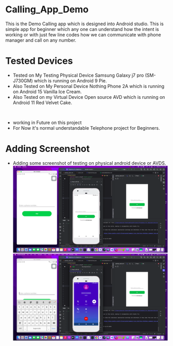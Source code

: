 # Calling_App_Demo
This is the Demo Calling app which is designed into Android studio. This is simple app for beginner which any one can understand how  the intent is working or with just few line codes how we can communicate with phone manager and call on any number.

# Tested Devices 
- Tested on My Testing Physical Device Samsung Galaxy j7 pro (SM-J730GM) which is running on Android 9 Pie.
- Also Tested on My Personal Device Nothing Phone 2A which is running on Android 15 Vanilla Ice Cream.
- Also Tested on my Virtual Device Open source AVD which is running on Android 11 Red Velvet Cake.

<br>

- working in Future on this project 
- For Now it's normal understandable Telephone project for Beginners. 

# Adding Screenshot
- Adding some screenshot of testing on physical android device or AVDS. 
![Screenshot](https://github.com/rahulsinghaspqwv/Calling_App_Demo/blob/main/Screenshot%202025-07-09%20at%209.15.04%20PM.png)
![Screenshot](https://github.com/rahulsinghaspqwv/Calling_App_Demo/blob/main/Screenshot%202025-07-09%20at%209.15.24%20PM.png)